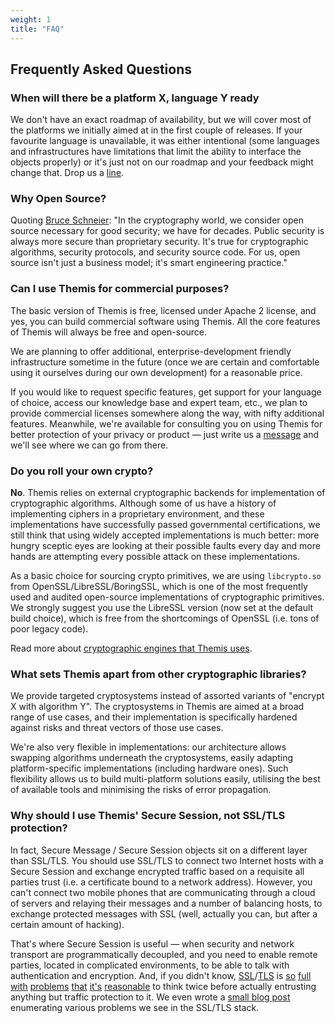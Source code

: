 ```yaml
---
weight: 1
title: "FAQ"
---
```


## Frequently Asked Questions

### When will there be a platform X, language Y ready

We don't have an exact roadmap of availability, but we will cover most of the platforms we initially aimed at in the first couple of releases. 
If your favourite language is unavailable, it was either intentional (some languages and infrastructures have limitations that limit the ability to interface the objects properly) or it's just not on our roadmap and your feedback might change that. Drop us a [line](mailto:dev@cossacklabs.com).


### Why Open Source?

Quoting [Bruce Schneier](https://www.schneier.com/crypto-gram/archives/1999/0915.html#OpenSourceandSecurity): "In the cryptography world, we consider open source necessary for good security; we have for decades. Public security is always more secure than proprietary security. It's true for cryptographic algorithms, security protocols, and security source code. For us, open source isn't just a business model; it's smart engineering practice."

### Can I use Themis for commercial purposes?

The basic version of Themis is free, licensed under Apache 2 license, and yes, you can build commercial software using Themis. All the core features of Themis will always be free and open-source.

We are planning to offer additional, enterprise-development friendly infrastructure sometime in the future (once we are certain and comfortable using it ourselves during our own development) for a reasonable price.

If you would like to request specific features, get support for your language of choice, access our knowledge base and expert team, etc., we plan to provide commercial licenses somewhere along the way, with nifty additional features. Meanwhile, we're available for consulting you on using Themis for better protection of your privacy or product — just write us a [message](mailto:dev@cossacklabs.com) and we'll see where we can go from there.

### Do you roll your own crypto?

**No**. Themis relies on external cryptographic backends for implementation of cryptographic algorithms. Although some of us have a history of implementing ciphers in a proprietary environment, and these implementations have successfully passed governmental certifications, we still think that using widely accepted implementations is much better: more hungry sceptic eyes are looking at their possible faults every day and more hands are attempting every possible attack on these implementations.

As a basic choice for sourcing crypto primitives, we are using `libcrypto.so` from OpenSSL/LibreSSL/BoringSSL, which is one of the most frequently used and audited open-source implementations of cryptographic primitives. We strongly suggest you use the LibreSSL version (now set at the default build choice), which is free from the shortcomings of OpenSSL (i.e. tons of poor legacy code).

Read more about [cryptographic engines that Themis uses](/docs/themis/crypto-theory/cryptographic-donors/).

### What sets Themis apart from other cryptographic libraries?

We provide targeted cryptosystems instead of assorted variants of "encrypt X with algorithm Y". The cryptosystems in Themis are aimed at a broad range of use cases, and their implementation is specifically hardened against risks and threat vectors of those use cases.

We're also very flexible in implementations: our architecture allows swapping algorithms underneath the cryptosystems, easily adapting platform-specific implementations (including hardware ones). Such flexibility allows us to build multi-platform solutions easily, utilising the best of available tools and minimising the risks of error propagation.

### Why should I use Themis' Secure Session, not SSL/TLS protection?

In fact, Secure Message / Secure Session objects sit on a different layer than SSL/TLS. You should use SSL/TLS to connect two Internet hosts with a Secure Session and exchange encrypted traffic based on a requisite all parties trust (i.e. a certificate bound to a network address). However, you can't connect two mobile phones that are communicating through a cloud of servers and relaying their messages and a number of balancing hosts, to exchange protected messages with SSL (well, actually you can, but after a certain amount of hacking). 

That's where Secure Session is useful — when security and network transport are programmatically decoupled, and you need to enable remote parties, located in complicated environments, to be able to talk with authentication and encryption. And, if you didn't know, [SSL](http://www.darkreading.com/attacks-breaches/freak-out-yet-another-new-ssl-tls-bug-found/d/d-id/1319320)/[TLS](http://arstechnica.com/security/2015/05/https-crippling-attack-threatens-tens-of-thousands-of-web-and-mail-servers/) is [so](http://investors.imperva.com/phoenix.zhtml?c=247116&p=irol-newsArticle&ID=2028880) [full](https://www.us-cert.gov/ncas/alerts/TA14-290A) [with](https://www.us-cert.gov/ncas/current-activity/2015/01/08/OpenSSL-Patches-Eight-Vulnerabilities) [problems](http://arstechnica.com/security/2013/03/new-attacks-on-ssl-decrypt-authentication-cookies/) [that](http://heartbleed.com) [it's](https://www.us-cert.gov/ncas/current-activity/2014/10/17/OpenSSL-30-Protocol-Vulnerability) [reasonable](https://www.us-cert.gov/ncas/current-activity/2014/08/07/Open-SSL-Patches-Nine-Vulnerabilities) to think twice before actually entrusting anything but traffic protection to it. We even wrote a [small blog post](https://www.cossacklabs.com/avoid-ssl-for-your-next-app.html) enumerating various problems we see in the SSL/TLS stack.
